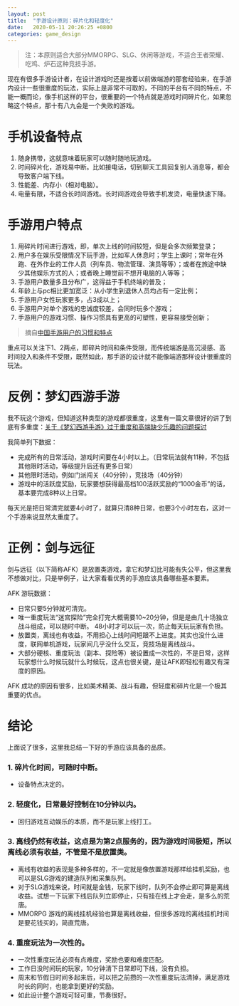 ```yaml
---
layout: post
title:  "手游设计原则：碎片化和轻度化"
date:   2020-05-11 20:26:25 +0800
categories: game_design
---
```


> 注：本原则适合大部分MMORPG、SLG、休闲等游戏，不适合王者荣耀、吃鸡、炉石这种竞技手游。

现在有很多手游设计者，在设计游戏时还是按着以前做端游的那套经验来，在手游内设计一些很重度的玩法，实际上是非常不可取的，不同的平台有不同的特点，不能一概而论，像手机这样的平台，很重要的一个特点就是游戏时间碎片化，如果忽略这个特点，那十有八九会是一个失败的游戏。

# 手机设备特点
1. 随身携带，这就意味着玩家可以随时随地玩游戏。
2. 时间碎片化，游戏易中断。比如接电话，切到聊天工具回复别人消息等，都会导致客户端下线。
3. 性能差、内存小（相对电脑）。
4. 电量有限，不适合长时间游戏。长时间游戏会导致手机发烫，电量快速下降。

# 手游用户特点 
1. 用碎片时间进行游戏，即，单次上线的时间较短，但是会多次频繁登录；
2. 用户多在娱乐受限情况下玩手游，比如军人休息时；学生上课时；常年在外跑、在外作业的工作人员（列车员、物流管理、演员等等）；或者在旅途中缺少其他娱乐方式的人；或者晚上睡觉前不想开电脑的人等等；
3. 手游用户数量多且分布广，这得益于手机终端的普及；
4. 年龄上与pc相比更加宽泛：从小学生到退休人员均占有一定比例；
5. 手游用户女性玩家更多，占3成以上；
6. 手游用户对单个游戏的忠诚度较差，会同时玩多个游戏；
7. 手游用户的游戏习惯、操作习惯具有更高的可塑性，更容易接受创新；
> 摘自[中国手游用户的习惯和特点](http://gad.qq.com/question/detail/10184)

重点可以关注下1、2两点，即碎片时间和条件受限，而传统端游是高沉浸感、高时间投入和条件不受限，既然如此，那手游的设计就不能像端游那样设计很重度的玩法。

# 反例：梦幻西游手游
我不玩这个游戏，但知道这种类型的游戏都很重度，这里有一篇文章很好的讲了到底有多重度：[关于《梦幻西游手游》过于重度和高端缺少乐趣的问题探讨](http://gamethk.com/news/detail/5754/6.html)

我简单列下数据：
* 完成所有的日常活动，游戏时间要在4小时以上。（日常玩法就有11种，不包括其他限时活动，等级提升后还有更多日常）
* 其他限时活动，例如门派闯关（40分钟），竞技场（40分钟）
* 游戏中的活跃度奖励，玩家要想获得最高档100活跃奖励的“1000金币”的话，基本要完成8种以上日常。

每天光是把日常清完就要4小时了，就算只清8种日常，也要3个小时左右，这对一个手游来说显然太重度了。

# 正例：剑与远征
剑与远征（以下简称AFK）是放置类游戏，拿它和梦幻比可能有失公平，但这里我不想做对比，只是举例子，让大家看看优秀的手游应该具备哪些基本要素。

AFK 游玩数据：
* 日常只要5分钟就可清完。
* 唯一重度玩法“迷宫探险”完全打完大概需要10~20分钟，但是是由几十场独立战斗组成，可以随时中断。 48小时才可以玩一次，防止每天玩玩家有负担。
* 放置类，离线也有收益，不用担心上线时间短跟不上进度。其实也没什么进度，联网单机游戏，玩家间几乎没什么交互，竞技场是离线战斗。
* 大部分硬核、重度玩法（副本、探险等）被设置成一次性的，不是日常，这样玩家想什么时候玩就什么时候玩，这点也很关键，是让AFK即轻松有趣又有深度的原因。

AFK 成功的原因有很多，比如美术精美、战斗有趣，但轻度和碎片化是一个极其重要的优点。

# 结论
上面说了很多，这里我总结一下好的手游应该具备的品质。

### 1. 碎片化时间，可随时中断。
* 设备特点决定的。

### 2. 轻度化，日常最好控制在10分钟以内。
* 回归游戏互动娱乐的本质，而不是玩家上线打工。

### 3. 离线仍然有收益，这点是为第2点服务的，因为游戏时间极短，所以离线必须有收益，不管是不是放置类。
* 离线有收益的表现是多种多样的，不一定就是像放置游戏那样给挂机奖励，也可以是SLG游戏的建造队列和采集队列。
* 对于SLG游戏来说，时间就是金钱，玩家下线时，队列不会停止即可算是离线收益。试想一下玩家下线后队列立即停止，只有挂在线上才会走，是多么的荒唐。
* MMORPG 游戏的离线挂机经验也算是离线收益，但很多游戏的离线挂机时间是要花钱买的，简直荒唐。

### 4. 重度玩法为一次性的。
* 一次性重度玩法必须有点难度，奖励也要和难度匹配。
* 工作日没时间玩的玩家，10分钟清下日常即可下线，没有负担。
* 周末和节假日时间多起来后，可以把之前攒的一次性重度玩法清掉，满足游戏时长的同时，也能拿到更好的奖励。
* 如此设计整个游戏可轻可重，节奏很好。

